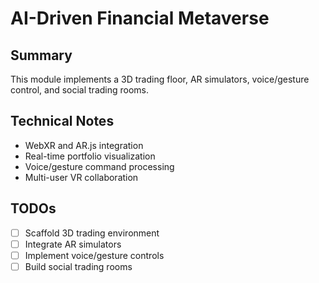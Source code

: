 # AI-Driven Financial Metaverse

## Summary
This module implements a 3D trading floor, AR simulators, voice/gesture control, and social trading rooms.

## Technical Notes
- WebXR and AR.js integration
- Real-time portfolio visualization
- Voice/gesture command processing
- Multi-user VR collaboration

## TODOs
- [ ] Scaffold 3D trading environment
- [ ] Integrate AR simulators
- [ ] Implement voice/gesture controls
- [ ] Build social trading rooms
